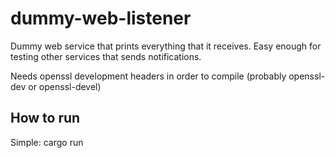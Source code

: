 # dummy-web-listener
Dummy web service that prints everything that it receives. 
Easy enough for testing other services that sends notifications.

Needs openssl development headers in order to compile (probably openssl-dev or openssl-devel)

## How to run
Simple: 
cargo run
